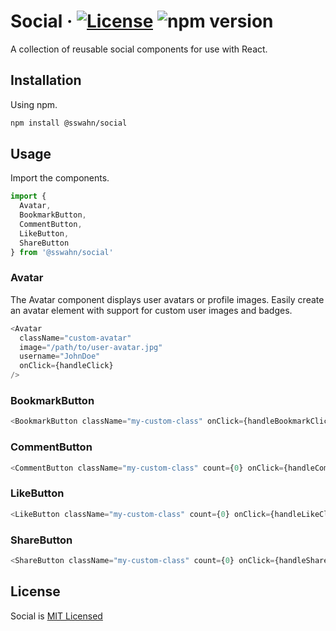 # Social · [![License](https://img.shields.io/badge/License-MIT-blue.svg)](https://github.com/sswahn/social/blob/main/LICENSE) ![npm version](https://img.shields.io/npm/v/@sswahn/social)

A collection of reusable social components for use with React.  

## Installation

Using npm.
```bash
npm install @sswahn/social
```  

## Usage
Import the components.
```javascript
import {
  Avatar,
  BookmarkButton,
  CommentButton,
  LikeButton,
  ShareButton
} from '@sswahn/social'
```

### Avatar
The Avatar component displays user avatars or profile images. Easily create an avatar element with support for custom user images and badges.
```javascript
<Avatar
  className="custom-avatar"
  image="/path/to/user-avatar.jpg"
  username="JohnDoe"
  onClick={handleClick}
/>
```  

### BookmarkButton
```javascript
<BookmarkButton className="my-custom-class" onClick={handleBookmarkClick} />
```  

### CommentButton
```javascript
<CommentButton className="my-custom-class" count={0} onClick={handleCommentClick} />
```  

### LikeButton
```javascript
<LikeButton className="my-custom-class" count={0} onClick={handleLikeClick} />
```  

### ShareButton
```javascript
<ShareButton className="my-custom-class" count={0} onClick={handleShareClick} />
```

## License
Social is [MIT Licensed](https://github.com/sswahn/social/blob/main/LICENSE)
